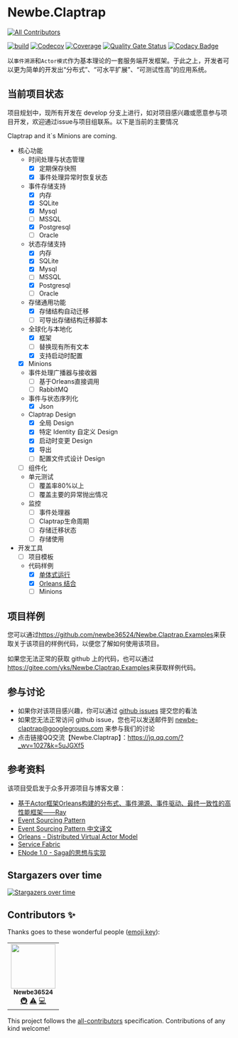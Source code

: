 # Newbe.Claptrap
<!-- ALL-CONTRIBUTORS-BADGE:START - Do not remove or modify this section -->
[![All Contributors](https://img.shields.io/badge/all_contributors-1-orange.svg?style=flat-square)](#contributors-)
<!-- ALL-CONTRIBUTORS-BADGE:END -->

[![build](https://github.com/newbe36524/Newbe.Claptrap/workflows/Claptrap/badge.svg)](https://github.com/newbe36524/Newbe.Claptrap/actions)
[![Codecov](https://img.shields.io/codecov/c/github/newbe36524/Newbe.Claptrap)](https://codecov.io/gh/newbe36524/Newbe.Claptrap)
[![Coverage](https://sonarcloud.io/api/project_badges/measure?project=newbe36524_Newbe.Claptrap&metric=coverage)](https://sonarcloud.io/dashboard?id=newbe36524_Newbe.Claptrap)
[![Quality Gate Status](https://sonarcloud.io/api/project_badges/measure?project=newbe36524_Newbe.Claptrap&metric=alert_status)](https://sonarcloud.io/dashboard?id=newbe36524_Newbe.Claptrap)
[![Codacy Badge](https://api.codacy.com/project/badge/Grade/1fd0e7443364414ca0003dab27f9f9b8)](https://www.codacy.com/manual/472158246/Newbe.Claptrap?utm_source=github.com&amp;utm_medium=referral&amp;utm_content=newbe36524/Newbe.Claptrap&amp;utm_campaign=Badge_Grade)

以`事件溯源`和`Actor模式`作为基本理论的一套服务端开发框架。于此之上，开发者可以更为简单的开发出“分布式”、“可水平扩展”、“可测试性高”的应用系统。

## 当前项目状态

项目规划中，现所有开发在 develop 分支上进行，如对项目感兴趣或愿意参与项目开发，欢迎通过issue与项目组联系。以下是当前的主要情况

Claptrap and it`s Minions are coming.

- 核心功能
  - 时间处理与状态管理
    - [X] 定期保存快照
    - [X] 事件处理异常时恢复状态
  - 事件存储支持
    - [x] 内存
    - [x] SQLite
    - [X] Mysql
    - [ ] MSSQL
    - [X] Postgresql
    - [ ] Oracle
  - 状态存储支持
    - [x] 内存
    - [x] SQLite
    - [X] Mysql
    - [ ] MSSQL
    - [X] Postgresql
    - [ ] Oracle
  - 存储通用功能
    - [x] 存储结构自动迁移
    - [ ] 可导出存储结构迁移脚本
  - 全球化与本地化
    - [X] 框架
    - [ ] 替换现有所有文本
    - [X] 支持启动时配置
  - [X] Minions
  - 事件处理广播器与接收器
    - [ ] 基于Orleans直接调用
    - [ ] RabbitMQ
  - 事件与状态序列化
    - [X] Json
  - Claptrap Design
    - [X] 全局 Design
    - [X] 特定 Identity 自定义 Design
    - [X] 启动时变更 Design
    - [X] 导出
    - [ ] 配置文件式设计 Design
  - [ ] 组件化
  - 单元测试
    - [ ] 覆盖率80%以上
    - [ ] 覆盖主要的异常抛出情况
  - 监控
    - [ ] 事件处理器
    - [ ] Claptrap生命周期
    - [ ] 存储迁移状态
    - [ ] 存储使用
- 开发工具
  - [ ] 项目模板
  - 代码样例
    - [X] [单体式运行](https://github.com/newbe36524/Newbe.Claptrap.Examples/tree/master/src/Newbe.Claptrap.OutofOrleans)
    - [X] [Orleans 结合](https://github.com/newbe36524/Newbe.Claptrap.Examples/tree/master/src/Newbe.Claptrap.ArticleManager)
    - [ ] Minions

## 项目样例

您可以通过<https://github.com/newbe36524/Newbe.Claptrap.Examples>来获取关于该项目的样例代码，以便您了解如何使用该项目。

如果您无法正常的获取 github 上的代码，也可以通过<https://gitee.com/yks/Newbe.Claptrap.Examples>来获取样例代码。

## 参与讨论

- 如果你对该项目感兴趣，你可以通过 [github issues](https://github.com/newbe36524/Newbe.Claptrap/issues) 提交您的看法
- 如果您无法正常访问 github issue，您也可以发送邮件到 newbe-claptrap@googlegroups.com 来参与我们的讨论
- 点击链接QQ交流【Newbe.Claptrap】：<https://jq.qq.com/?_wv=1027&k=5uJGXf5>

## 参考资料

该项目受启发于众多开源项目与博客文章：

- [基于Actor框架Orleans构建的分布式、事件溯源、事件驱动、最终一致性的高性能框架——Ray](https://github.com/RayTale/Ray)
- [Event Sourcing Pattern](https://docs.microsoft.com/en-us/previous-versions/msp-n-p/dn589792%28v%3dpandp.10%29)
- [Event Sourcing Pattern 中文译文](https://www.infoq.cn/article/event-sourcing)
- [Orleans - Distributed Virtual Actor Model](https://github.com/dotnet/orleans)
- [Service Fabric](https://docs.microsoft.com/zh-cn/azure/service-fabric/)
- [ENode 1.0 - Saga的思想与实现](http://www.cnblogs.com/netfocus/p/3149156.html)

## Stargazers over time

[![Stargazers over time](https://starchart.cc/newbe36524/Newbe.Claptrap.svg)](https://starchart.cc/newbe36524/Newbe.Claptrap)
## Contributors ✨

Thanks goes to these wonderful people ([emoji key](https://allcontributors.org/docs/en/emoji-key)):

<!-- ALL-CONTRIBUTORS-LIST:START - Do not remove or modify this section -->
<!-- prettier-ignore-start -->
<!-- markdownlint-disable -->
<table>
  <tr>
    <td align="center"><a href="https://www.newbe.pro"><img src="https://avatars1.githubusercontent.com/u/7685462?v=4" width="100px;" alt=""/><br /><sub><b>Newbe36524</b></sub></a><br /><a href="#infra-newbe36524" title="Infrastructure (Hosting, Build-Tools, etc)">🚇</a> <a href="https://github.com/newbe36524/Newbe.Claptrap/commits?author=newbe36524" title="Tests">⚠️</a> <a href="https://github.com/newbe36524/Newbe.Claptrap/commits?author=newbe36524" title="Code">💻</a></td>
  </tr>
</table>

<!-- markdownlint-enable -->
<!-- prettier-ignore-end -->
<!-- ALL-CONTRIBUTORS-LIST:END -->

This project follows the [all-contributors](https://github.com/all-contributors/all-contributors) specification. Contributions of any kind welcome!
